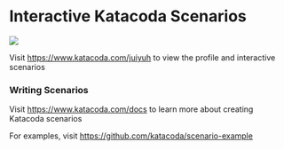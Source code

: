 # Interactive Katacoda Scenarios

[![](http://shields.katacoda.com/katacoda/juiyuh/count.svg)](https://www.katacoda.com/juiyuh "Get your profile on Katacoda.com")

Visit https://www.katacoda.com/juiyuh to view the profile and interactive scenarios

### Writing Scenarios
Visit https://www.katacoda.com/docs to learn more about creating Katacoda scenarios

For examples, visit https://github.com/katacoda/scenario-example

